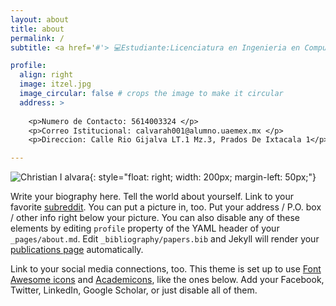 ```yaml
---
layout: about
title: about
permalink: /
subtitle: <a href='#'> 💻Estudiante:Licenciatura en Ingenieria en Computaciòn 👩🏻‍💻</a>. UAEM VALLE DE MEXICO.

profile:
  align: right
  image: itzel.jpg
  image_circular: false # crops the image to make it circular
  address: >
    
    <p>Numero de Contacto: 5614003324 </p>
    <p>Correo Istitucional: calvarah001@alumno.uaemex.mx </p>
    <p>Direccion: Calle Rio Gijalva LT.1 Mz.3, Prados De Ixtacala 1</p>

---
```


![Christian I alvara](/search-ms:displayname=Resultados%20de%20la%20búsqueda%20en%20ChristianItzel13234&crumb=location:C%3A%5CUsers%5Cchris%5COneDrive%5CDocumentos%5CChristianItzel13234%5CChristianItzel13234\assets/itzel.jpg){: style="float: right; width: 200px; margin-left: 50px;"}

Write your biography here. Tell the world about yourself. Link to your favorite [subreddit](http://reddit.com). You can put a picture in, too. 
Put your address / P.O. box / other info right below your picture. You can also disable any of these elements by editing `profile` property of the YAML header of your `_pages/about.md`. Edit `_bibliography/papers.bib` and Jekyll will render your [publications page](/al-folio/publications/) automatically.

Link to your social media connections, too. This theme is set up to use [Font Awesome icons](http://fortawesome.github.io/Font-Awesome/) and [Academicons](https://jpswalsh.github.io/academicons/), like the ones below. Add your Facebook, Twitter, LinkedIn, Google Scholar, or just disable all of them.

